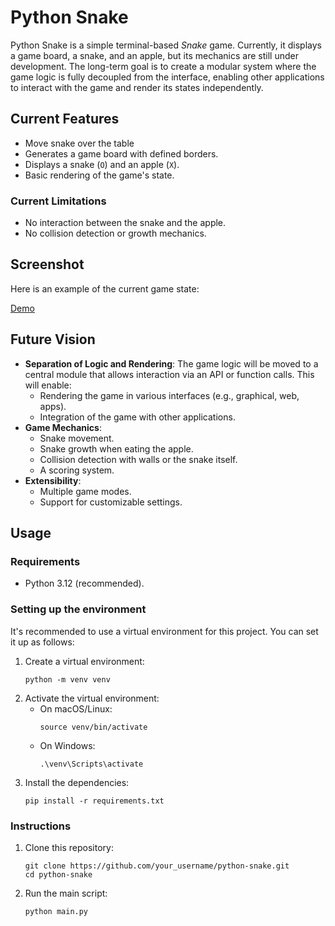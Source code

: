 # Python Snake

Python Snake is a simple terminal-based *Snake* game. Currently, it displays a game board, a snake, and an apple, but its mechanics are still under development. The long-term goal is to create a modular system where the game logic is fully decoupled from the interface, enabling other applications to interact with the game and render its states independently.

## Current Features

- Move snake over the table
- Generates a game board with defined borders.
- Displays a snake (`O`) and an apple (`X`).
- Basic rendering of the game's state.

### Current Limitations
- No interaction between the snake and the apple.
- No collision detection or growth mechanics.

## Screenshot
Here is an example of the current game state:


[Demo](https://github.com/user-attachments/assets/2bdc3838-84d0-4017-a220-825d36cada4a
)

## Future Vision

- **Separation of Logic and Rendering**: The game logic will be moved to a central module that allows interaction via an API or function calls. This will enable:
  - Rendering the game in various interfaces (e.g., graphical, web, apps).
  - Integration of the game with other applications.
- **Game Mechanics**:
  - Snake movement.
  - Snake growth when eating the apple.
  - Collision detection with walls or the snake itself.
  - A scoring system.
- **Extensibility**:
  - Multiple game modes.
  - Support for customizable settings.

## Usage

### Requirements
- Python 3.12 (recommended).

### Setting up the environment
It's recommended to use a virtual environment for this project. You can set it up as follows:

1. Create a virtual environment:
   ```
   python -m venv venv
   ```
2. Activate the virtual environment:
   - On macOS/Linux:
     ```
     source venv/bin/activate
     ```
   - On Windows:
     ```
     .\venv\Scripts\activate
     ```
3. Install the dependencies:
   ```
   pip install -r requirements.txt
   ```

### Instructions
1. Clone this repository:
   ```
   git clone https://github.com/your_username/python-snake.git
   cd python-snake
   ```
2. Run the main script:
   ```
   python main.py
   ```
